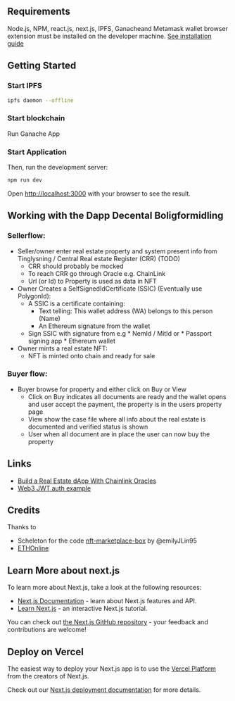 ## Requirements
Node.js, NPM, react.js, next.js, IPFS, Ganacheand Metamask wallet browser extension must be installed on the developer machine. [See installation guide](Installation-guide.MD)

## Getting Started
### Start IPFS
```bash
ipfs daemon --offline
```
### Start blockchain
Run Ganache App

### Start Application
Then, run the development server:
```bash
npm run dev
```
Open [http://localhost:3000](http://localhost:3000) with your browser to see the result.

## Working with the Dapp Decental Boligformidling
### Sellerflow:
* Seller/owner enter real estate property and system present info from Tinglysning / Central Real estate Register (CRR) (TODO)
    * CRR should probably be mocked
    * To reach CRR go through Oracle e.g. ChainLink
    * Url (or Id) to Property is used as data in NFT
* Owner Creates a SelfSignedIdCertificate (SSIC) (Eventually use PolygonId):
    * A SSIC is a certificate containing:
        * Text telling: This wallet address (WA) belongs to this person (Name)
        * An Ethereum signature from the wallet
    * Sign SSIC with signature from e.g
            * NemId / MitId or
            * Passport signing app
            * Ethereum wallet
* Owner mints a real estate NFT:    
    * NFT is minted onto chain and ready for sale

### Buyer flow:
* Buyer browse for property and either click on Buy or View
    * Click on Buy indicates all documents are ready and the wallet opens and user accept the payment, the property is in the users property page
    * View show the case file where all info about the real estate is documented and verified status is shown
    * User when all document are in place the user can now buy the property

## Links

* [Build a Real Estate dApp With Chainlink Oracles](https://blog.chain.link/build-a-real-estate-dapp-with-chainlink-oracles/)
* [Web3 JWT auth example](https://twitter.com/isaacpatka/status/1422188383472848897)

## Credits

Thanks to

* Scheleton for the code [nft-marketplace-box](https://github.com/truffle-box/nft-marketplace-box) by @emilyJLin95
* [ETHOnline](https://online.ethglobal.com/)  

## Learn More about next.js
To learn more about Next.js, take a look at the following resources:
- [Next.js Documentation](https://nextjs.org/docs) - learn about Next.js features and API.
- [Learn Next.js](https://nextjs.org/learn) - an interactive Next.js tutorial.

You can check out [the Next.js GitHub repository](https://github.com/vercel/next.js/) - your feedback and contributions are welcome!

## Deploy on Vercel

The easiest way to deploy your Next.js app is to use the [Vercel Platform](https://vercel.com/new?utm_medium=default-template&filter=next.js&utm_source=create-next-app&utm_campaign=create-next-app-readme) from the creators of Next.js.

Check out our [Next.js deployment documentation](https://nextjs.org/docs/deployment) for more details.
